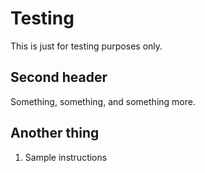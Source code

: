 # Testing

This is just for testing purposes only.

## Second header

Something, something, and something more.

## Another thing
1. Sample instructions
